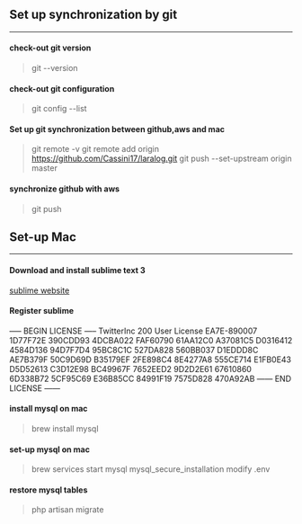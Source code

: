 ## Set up synchronization by git  
---

#### check-out git version
>git --version

#### check-out git configuration
>git config --list

#### Set up git synchronization between github,aws and mac
>git remote -v
>git remote add origin https://github.com/Cassini17/laralog.git
>git push --set-upstream origin master

#### synchronize github with aws
>git push

## Set-up Mac 
---
#### Download and install sublime text 3
[sublime website](https://sublimetext.com)
#### Register sublime
—– BEGIN LICENSE —–
TwitterInc
200 User License
EA7E-890007
1D77F72E 390CDD93 4DCBA022 FAF60790
61AA12C0 A37081C5 D0316412 4584D136
94D7F7D4 95BC8C1C 527DA828 560BB037
D1EDDD8C AE7B379F 50C9D69D B35179EF
2FE898C4 8E4277A8 555CE714 E1FB0E43
D5D52613 C3D12E98 BC49967F 7652EED2
9D2D2E61 67610860 6D338B72 5CF95C69
E36B85CC 84991F19 7575D828 470A92AB
—— END LICENSE ——

#### install mysql on mac
>brew install mysql

#### set-up mysql on mac
>brew services start mysql
>mysql_secure_installation
>modify .env

#### restore mysql tables
>php artisan migrate

